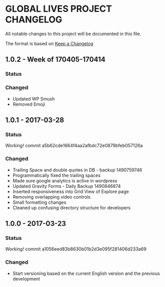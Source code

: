 # GLOBAL LIVES PROJECT CHANGELOG
All notable changes to this project will be documented in this file.

The format is based on [Keep a Changelog](http://keepachangelog.com/)

## 1.0.2 - Week of 170405-170414
### Status

### Changed
- Updated WP Smush
- Removed Emoji


## 1.0.1 - 2017-03-28
### Status
*Working!* commit a5b62cde1664f4aa2afbdc72e0879bfeb057126a
### Changed
- Trailing Space and double quotes in DB - backup 1490759746
- Programmatically fixed the trailing spaces
- Made sure google analytics is active in wordpress
- Updated Gravity Forms - Daily Backup 1490846874
- Inserted responsiveness into Grid View of Explore page
- Removing overlapping video controls
- Small formatting changes
- Cleaned up confusing directory structure for developers


## 1.0.0 - 2017-03-23
### Status
*Working!* commit a1056eed83b8630b01b2d3e095f281406d233a69
### Changed
- Start versioning based on the current English version and the previous development
